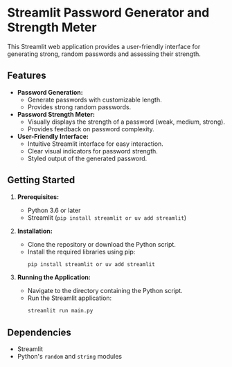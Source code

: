 # Streamlit Password Generator and Strength Meter

This Streamlit web application provides a user-friendly interface for generating strong, random passwords and assessing their strength.

## Features

- **Password Generation:**
  - Generate passwords with customizable length.
  - Provides strong random passwords.
- **Password Strength Meter:**
  - Visually displays the strength of a password (weak, medium, strong).
  - Provides feedback on password complexity.
- **User-Friendly Interface:**
  - Intuitive Streamlit interface for easy interaction.
  - Clear visual indicators for password strength.
  - Styled output of the generated password.

## Getting Started

1.  **Prerequisites:**

    - Python 3.6 or later
    - Streamlit (`pip install streamlit or uv add streamlit`)

2.  **Installation:**

    - Clone the repository or download the Python script.
    - Install the required libraries using pip:
      ```bash
      pip install streamlit or uv add streamlit
      ```

3.  **Running the Application:**
    - Navigate to the directory containing the Python script.
    - Run the Streamlit application:
      ```bash
      streamlit run main.py
      ```

## Dependencies

- Streamlit
- Python's `random` and `string` modules
